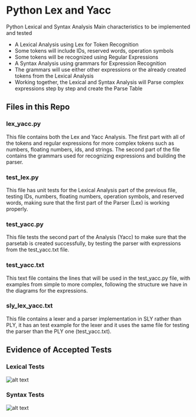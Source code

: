 # Python Lex and Yacc
Python Lexical and Syntax Analysis
Main characteristics to be implemented and tested
<ul>
<li>A Lexical Analysis using Lex for Token Recognition </li>
<li>Some tokens will include IDs, reserved words, operation symbols </li>
<li>Some tokens will be recognized using Regular Expressions</li>
<li>A Syntax Analysis using grammars for Expression Recognition</li>
<li>The grammars will use either other expressions or the already created tokens from the Lexical Analysis</li>
<li>Working together, the Lexical and Syntax Analysis will Parse complex expressions step by step and create the Parse Table</li>
</ul>

## Files in this Repo

### lex_yacc.py
This file contains both the Lex and Yacc Analysis. The first part with all of the tokens and regular expressions for more complex tokens such as numbers, floating numbers, ids, and strings.
The second part of the file contains the grammars used for recognizing expressions and building the parser.

### test_lex.py
This file has unit tests for the Lexical Analysis part of the previous file, testing IDs, numbers, floating numbers, operation symbols, and reserved words, making sure that the first part of the Parser (Lex) is working properly.

### test_yacc.py
This file tests the second part of the Analysis (Yacc) to make sure that the parsetab is created successfully, by testing the parser with expressions from the test_yacc.txt file.

### test_yacc.txt
This text file contains the lines that will be used in the test_yacc.py file, with examples from simple to more complex, following the structure we have in the diagrams for the expressions.

### sly_lex_yacc.txt
This file contains a lexer and a parser implementation in SLY rather than PLY, it has an test example for the lexer and it uses the same file for testing the parser than the PLY one (test_yacc.txt).

## Evidence of Accepted Tests

### Lexical Tests
![alt text](https://github.com/alexvasqxz/Python_Lex_and_Yacc/blob/main/images/test_lex_1.png)

### Syntax Tests
![alt text](https://github.com/alexvasqxz/Python_Lex_and_Yacc/blob/main/images/test_yacc_1.png)
